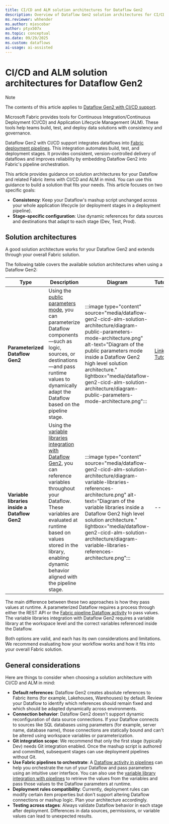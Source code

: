 ```yaml
---
title: CI/CD and ALM solution architectures for Dataflow Gen2
description: Overview of Dataflow Gen2 solution architectures for CI/CD and ALM that apply to Fabric deployment pipelines, including guidance on selecting the right approach based on requirements and best practices.
ms.reviewer: whhender
ms.author: miescobar
author: ptyx507x
ms.topic: conceptual
ms.date: 09/29/2025
ms.custom: dataflows
ai-usage: ai-assisted
---
```


# CI/CD and ALM solution architectures for Dataflow Gen2

>[!NOTE]
>The contents of this article applies to [Dataflow Gen2 with CI/CD support](dataflow-gen2-cicd-and-git-integration.md). 

Microsoft Fabric provides tools for Continuous Integration/Continuous Deployment (CI/CD) and Application Lifecycle Management (ALM). These tools help teams build, test, and deploy data solutions with consistency and governance.

Dataflow Gen2 with CI/CD support integrates dataflows into [Fabric deployment pipelines](/fabric/cicd/deployment-pipelines/intro-to-deployment-pipelines). This integration automates build, test, and deployment stages. It provides consistent, version-controlled delivery of dataflows and improves reliability by embedding Dataflow Gen2 into Fabric's pipeline orchestration.

This article provides guidance on solution architectures for your Dataflow and related Fabric items with CI/CD and ALM in mind. You can use this guidance to build a solution that fits your needs. This article focuses on two specific goals:

- **Consistency**: Keep your Dataflow's mashup script unchanged across your whole application lifecycle (or deployment stages in a deployment pipeline).
- **Stage-specific configuration**: Use dynamic references for data sources and destinations that adapt to each stage (Dev, Test, Prod).

## Solution architectures

A good solution architecture works for your Dataflow Gen2 and extends through your overall Fabric solution.

The following table covers the available solution architectures when using a Dataflow Gen2:

|Type|Description|Diagram|Tutorial|
|---|---|---|--|
|**Parameterized Dataflow Gen2**| Using the [public parameters mode](dataflow-parameters.md), you can parameterize Dataflow components—such as logic, sources, or destinations—and pass runtime values to dynamically adapt the Dataflow based on the pipeline stage.|:::image type="content" source="media/dataflow-gen2-cicd-alm-solution-architecture/diagram-public-parameters-mode-architecture.png" alt-text="Diagram of the public parameters mode inside a Dataflow Gen2 high level solution architecture." lightbox="media/dataflow-gen2-cicd-alm-solution-architecture/diagram-public-parameters-mode-architecture.png":::| [Link to Tutorial](dataflow-gen2-parameterized-dataflow.md)|
| **Variable libraries inside a Dataflow Gen2** | Using the [variable libraries integration with Dataflow Gen2](dataflow-gen2-variable-library-integration.md), you can reference variables throughout your Dataflow. These variables are evaluated at runtime based on values stored in the library, enabling dynamic behavior aligned with the pipeline stage.|  :::image type="content" source="media/dataflow-gen2-cicd-alm-solution-architecture/diagram-variable-libraries-references-architecture.png" alt-text="Diagram of the variable libraries inside a Dataflow Gen2 high level solution architecture." lightbox="media/dataflow-gen2-cicd-alm-solution-architecture/diagram-variable-libraries-references-architecture.png":::|--|

The main difference between these two approaches is how they pass values at runtime. A parameterized Dataflow requires a process through either the REST API or the [Fabric pipeline Dataflow activity](dataflow-activity.md) to pass values. The variable libraries integration with Dataflow Gen2 requires a variable library at the workspace level and the correct variables referenced inside the Dataflow.

Both options are valid, and each has its own considerations and limitations. We recommend evaluating how your workflow works and how it fits into your overall Fabric solution.

## General considerations

Here are things to consider when choosing a solution architecture with CI/CD and ALM in mind:

- **Default references**: Dataflow Gen2 creates absolute references to Fabric items (for example, Lakehouses, Warehouses) by default. Review your Dataflow to identify which references should remain fixed and which should be adapted dynamically across environments.
- **Connection behavior**: Dataflow Gen2 doesn't support dynamic reconfiguration of data source connections. If your Dataflow connects to sources like SQL databases using parameters (for example, server name, database name), those connections are statically bound and can't be altered using workspace variables or parameterization.
- **Git integration scope**: We recommend that only the first stage (typically Dev) needs Git integration enabled. Once the mashup script is authored and committed, subsequent stages can use deployment pipelines without Git.
- **Use Fabric pipelines to orchestrate**: A [Dataflow activity in pipelines](dataflow-activity.md) can help you orchestrate the run of your Dataflow and pass parameters using an intuitive user interface. You can also use the [variable library integration with pipelines](variable-library-integration-with-data-pipelines.md) to retrieve the values from the variables and pass those values to the Dataflow parameters at runtime.
- **Deployment rules compatibility**: Currently, deployment rules can modify certain item properties but don't support altering Dataflow connections or mashup logic. Plan your architecture accordingly.
- **Testing across stages**: Always validate Dataflow behavior in each stage after deployment. Differences in data sources, permissions, or variable values can lead to unexpected results.
